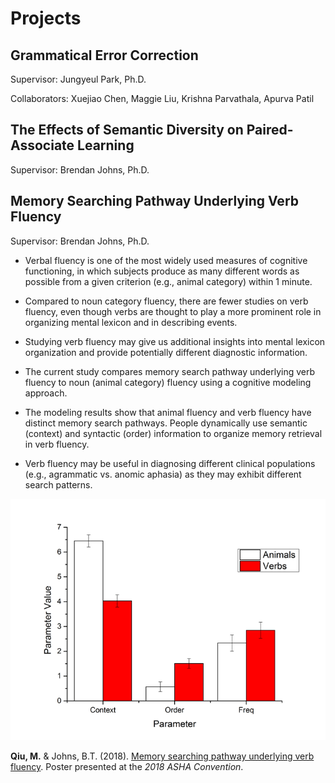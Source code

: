 # Projects

## Grammatical Error Correction
Supervisor: Jungyeul Park, Ph.D.

Collaborators: Xuejiao Chen, Maggie Liu, Krishna Parvathala, Apurva Patil

## The Effects of Semantic Diversity on Paired-Associate Learning
Supervisor: Brendan Johns, Ph.D.

## Memory Searching Pathway Underlying Verb Fluency
Supervisor: Brendan Johns, Ph.D.
- Verbal fluency is one of the most widely used measures of cognitive functioning, in which subjects produce as many different words as possible from a given criterion (e.g., animal category) within 1 minute.

- Compared to noun category fluency, there are fewer studies on verb fluency, even though verbs are thought to play a more prominent role in organizing mental lexicon and in describing events.

- Studying verb fluency may give us additional insights into mental lexicon organization and provide potentially different diagnostic information.

- The current study compares memory search pathway underlying verb fluency to noun (animal category) fluency using a cognitive modeling approach.

- The modeling results show that animal fluency and verb fluency have distinct memory search pathways. People dynamically use semantic (context) and syntactic (order) information to organize memory retrieval in verb fluency. 

- Verb fluency may be useful in diagnosing different clinical populations (e.g., agrammatic vs. anomic aphasia) as they may exhibit different search patterns.

![alt text](../pub/vf.png "Verb Fluency")

**Qiu, M.** & Johns, B.T. (2018). [Memory searching pathway underlying verb fluency](../pub/Qiu_Johns_ASHA_2018.pdf). Poster presented at the *2018 ASHA Convention*.
